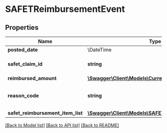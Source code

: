 # SAFETReimbursementEvent

## Properties
Name | Type | Description | Notes
------------ | ------------- | ------------- | -------------
**posted_date** | \DateTime |  | [optional] 
**safet_claim_id** | **string** | A SAFE-T claim identifier. | [optional] 
**reimbursed_amount** | [**\Swagger\Client\Models\Currency**](Currency.md) |  | [optional] 
**reason_code** | **string** | Indicates why the seller was reimbursed. | [optional] 
**safet_reimbursement_item_list** | [**\Swagger\Client\Models\SAFETReimbursementItemList**](SAFETReimbursementItemList.md) |  | [optional] 

[[Back to Model list]](../../README.md#documentation-for-models) [[Back to API list]](../../README.md#documentation-for-api-endpoints) [[Back to README]](../../README.md)

